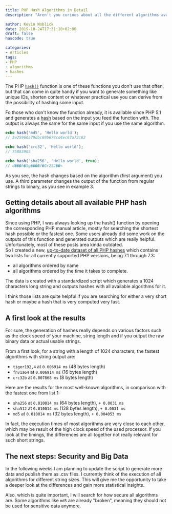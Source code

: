 ```yaml
---
title: PHP Hash Algorithms in Detail
description: "Aren't you curious about all the different algorithms available for PHP's hash() function? Search no further, I have you covered."

author: Kevin Woblick
date: 2019-10-24T17:31:10+02:00
draft: false
hascode: true

categories:
- Articles
tags:
- PHP
- algorithms
- hashes
---
```


The PHP [`hash()`](https://www.php.net/manual/en/function.hash.php) function is one of these functions you don't use that often, but that can come in quite handy if you want to generate something like unique IDs, shorten content or whatever practical use you can derive from the possibility of hashing some input.

Fo those who don't know the function already, it is available since PHP 5.1 and generates a [hash](https://en.wikipedia.org/wiki/Hash_function) based on the input you feed the function with. The output is always the same for the same input if you use the same algorithm.

```php
echo hash('md5', 'Hello world');
// 3e25960a79dbc69b674cd4ec67a72c62

echo hash('crc32', 'Hello world');
// 75883905

echo hash('sha256', 'Hello world', true);
// d���h�5g����f�Gr2SJ��<
```

As you see, the hash changes based on the algorithm (first argument) you use. A third parameter changes the output of the function from regular strings to binary, as you see in example 3.


## Getting details about all available PHP hash algorithms

Since using PHP, I was always looking up the hash() function by opening the corresponding PHP manual article, mostly for searching the shortest hash possible or the fastest one. Some users already did some work on the outputs of this function and generated outputs which are really helpful. Unfortunately, most of these posts area kinda outdated.  
So I created a new, [up-to-date dataset of all PHP hashes](https://github.com/Kovah/php-hashes) which contains two lists for all currently supported PHP versions, being 7.1 through 7.3:

* all algorithms ordered by name
* all algorithms ordered by the time it takes to complete.

The data is created with a standardized script which generates a 1024 characters long string and outputs hashes with all available algorithms for it.

I think those lists are quite helpful if you are searching for either a very short hash or maybe a hash that is very computed very fast.


## A first look at the results

For sure, the generation of hashes really depends on various factors such as the clock speed of your machine, string length and if you output the raw binary data or actual usable strings.

From a first look, for a string with a length of 1024 characters, the fastest algorithms with string output are:

* `tiger192,4` at `0.006914 ms` (48 bytes length)
* `fnv1a64` at `0.006914 ms` (16 bytes length)
* `crc32b` at `0.007868 ms` (8 bytes length)

Here are the results for the most well-known algorithms, in comparison with the fastest one from list 1:

* `sha256` at `0.010014 ms` (64 bytes length), `+ 0.0031 ms`
* `sha512` at `0.010014 ms` (128 bytes length), `+ 0.0031 ms`
* `md5` at `0.010014 ms` (32 bytes length), `+ 0.004053 ms`

In fact, the execution times of most algorithms are very close to each other, which may be result of the high clock speed of the used processor. If you look at the timings, the differences are all together not really relevant for such short strings.


## The next steps: Security and Big Data

In the following weeks I am planning to update the script to generate more data and publish them as .csv files. I currently think of the execution of all algorithms for different string sizes. This will give me the opportunity to take a deeper look at the differences and gain more statistical insights.

Also, which is quite important, I will search for how secure all algorithms are. Some algorithms like `md5` are already "broken", meaning they should not be used for sensitive data anymore.
